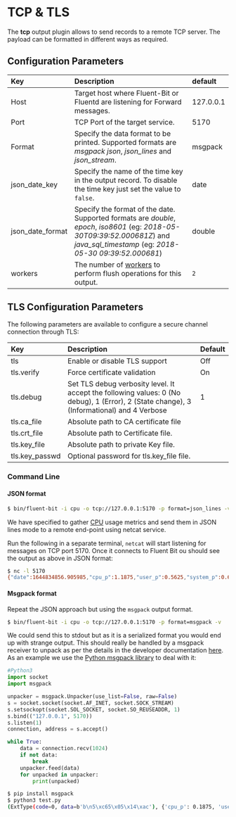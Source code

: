 # TCP & TLS

The **tcp** output plugin allows to send records to a remote TCP server. The payload can be formatted in different ways as required.

## Configuration Parameters

| Key | Description | default |
| :--- | :--- | :--- |
| Host | Target host where Fluent-Bit or Fluentd are listening for Forward messages. | 127.0.0.1 |
| Port | TCP Port of the target service. | 5170 |
| Format | Specify the data format to be printed. Supported formats are _msgpack_ _json_, _json\_lines_ and _json\_stream_. | msgpack |
| json\_date\_key | Specify the name of the time key in the output record. To disable the time key just set the value to `false`. | date |
| json\_date\_format | Specify the format of the date. Supported formats are _double_, _epoch_, _iso8601_ (eg: _2018-05-30T09:39:52.000681Z_) and _java_sql_timestamp_ (eg: _2018-05-30 09:39:52.000681_) | double |
| workers | The number of [workers](../../administration/multithreading.md#outputs) to perform flush operations for this output. | `2` |

## TLS Configuration Parameters

The following parameters are available to configure a secure channel connection through TLS:

| Key | Description | Default |
| :--- | :--- | :--- |
| tls | Enable or disable TLS support | Off |
| tls.verify | Force certificate validation | On |
| tls.debug | Set TLS debug verbosity level. It accept the following values: 0 \(No debug\), 1 \(Error\), 2 \(State change\), 3 \(Informational\) and 4 Verbose | 1 |
| tls.ca\_file | Absolute path to CA certificate file |  |
| tls.crt\_file | Absolute path to Certificate file. |  |
| tls.key\_file | Absolute path to private Key file. |  |
| tls.key\_passwd | Optional password for tls.key\_file file. |  |

### Command Line

#### JSON format

```bash
$ bin/fluent-bit -i cpu -o tcp://127.0.0.1:5170 -p format=json_lines -v
```

We have specified to gather [CPU](https://github.com/fluent/fluent-bit-docs/tree/16f30161dc4c79d407cd9c586a0c6839d0969d97/pipeline/input/cpu.md) usage metrics and send them in JSON lines mode to a remote end-point using netcat service.

Run the following in a separate terminal, `netcat` will start listening for messages on TCP port 5170.
Once it connects to Fluent Bit ou should see the output as above in JSON format:

```bash
$ nc -l 5170
{"date":1644834856.905985,"cpu_p":1.1875,"user_p":0.5625,"system_p":0.625,"cpu0.p_cpu":0.0,"cpu0.p_user":0.0,"cpu0.p_system":0.0,"cpu1.p_cpu":1.0,"cpu1.p_user":1.0,"cpu1.p_system":0.0,"cpu2.p_cpu":4.0,"cpu2.p_user":2.0,"cpu2.p_system":2.0,"cpu3.p_cpu":1.0,"cpu3.p_user":0.0,"cpu3.p_system":1.0,"cpu4.p_cpu":1.0,"cpu4.p_user":0.0,"cpu4.p_system":1.0,"cpu5.p_cpu":1.0,"cpu5.p_user":1.0,"cpu5.p_system":0.0,"cpu6.p_cpu":0.0,"cpu6.p_user":0.0,"cpu6.p_system":0.0,"cpu7.p_cpu":3.0,"cpu7.p_user":1.0,"cpu7.p_system":2.0,"cpu8.p_cpu":0.0,"cpu8.p_user":0.0,"cpu8.p_system":0.0,"cpu9.p_cpu":1.0,"cpu9.p_user":0.0,"cpu9.p_system":1.0,"cpu10.p_cpu":1.0,"cpu10.p_user":0.0,"cpu10.p_system":1.0,"cpu11.p_cpu":0.0,"cpu11.p_user":0.0,"cpu11.p_system":0.0,"cpu12.p_cpu":0.0,"cpu12.p_user":0.0,"cpu12.p_system":0.0,"cpu13.p_cpu":3.0,"cpu13.p_user":2.0,"cpu13.p_system":1.0,"cpu14.p_cpu":1.0,"cpu14.p_user":1.0,"cpu14.p_system":0.0,"cpu15.p_cpu":0.0,"cpu15.p_user":0.0,"cpu15.p_system":0.0}
```

#### Msgpack format

Repeat the JSON approach but using the `msgpack` output format.

```bash
$ bin/fluent-bit -i cpu -o tcp://127.0.0.1:5170 -p format=msgpack -v

```

We could send this to stdout but as it is a serialized format you would end up with strange output.
This should really be handled by a msgpack receiver to unpack as per the details in the developer documentation [here](../../development/msgpack-format.md).
As an example we use the [Python msgpack library](https://msgpack.org/#languages) to deal with it:

```python
#Python3
import socket
import msgpack

unpacker = msgpack.Unpacker(use_list=False, raw=False)
s = socket.socket(socket.AF_INET, socket.SOCK_STREAM)
s.setsockopt(socket.SOL_SOCKET, socket.SO_REUSEADDR, 1)
s.bind(("127.0.0.1", 5170))
s.listen(1)
connection, address = s.accept()

while True:
    data = connection.recv(1024)
    if not data:
        break
    unpacker.feed(data)
    for unpacked in unpacker:
        print(unpacked)
```

```bash
$ pip install msgpack
$ python3 test.py
(ExtType(code=0, data=b'b\n5\xc65\x05\x14\xac'), {'cpu_p': 0.1875, 'user_p': 0.125, 'system_p': 0.0625, 'cpu0.p_cpu': 0.0, 'cpu0.p_user': 0.0, 'cpu0.p_system': 0.0, 'cpu1.p_cpu': 0.0, 'cpu1.p_user': 0.0, 'cpu1.p_system': 0.0, 'cpu2.p_cpu': 1.0, 'cpu2.p_user': 0.0, 'cpu2.p_system': 1.0, 'cpu3.p_cpu': 0.0, 'cpu3.p_user': 0.0, 'cpu3.p_system': 0.0, 'cpu4.p_cpu': 0.0, 'cpu4.p_user': 0.0, 'cpu4.p_system': 0.0, 'cpu5.p_cpu': 0.0, 'cpu5.p_user': 0.0, 'cpu5.p_system': 0.0, 'cpu6.p_cpu': 0.0, 'cpu6.p_user': 0.0, 'cpu6.p_system': 0.0, 'cpu7.p_cpu': 0.0, 'cpu7.p_user': 0.0, 'cpu7.p_system': 0.0, 'cpu8.p_cpu': 0.0, 'cpu8.p_user': 0.0, 'cpu8.p_system': 0.0, 'cpu9.p_cpu': 1.0, 'cpu9.p_user': 1.0, 'cpu9.p_system': 0.0, 'cpu10.p_cpu': 0.0, 'cpu10.p_user': 0.0, 'cpu10.p_system': 0.0, 'cpu11.p_cpu': 0.0, 'cpu11.p_user': 0.0, 'cpu11.p_system': 0.0, 'cpu12.p_cpu': 0.0, 'cpu12.p_user': 0.0, 'cpu12.p_system': 0.0, 'cpu13.p_cpu': 0.0, 'cpu13.p_user': 0.0, 'cpu13.p_system': 0.0, 'cpu14.p_cpu': 0.0, 'cpu14.p_user': 0.0, 'cpu14.p_system': 0.0, 'cpu15.p_cpu': 0.0, 'cpu15.p_user': 0.0, 'cpu15.p_system': 0.0})

```
